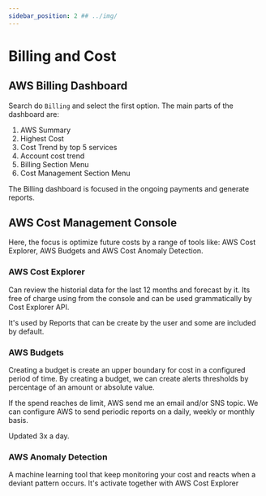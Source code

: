 ```yaml
---
sidebar_position: 2 ## ../img/
---
```


# Billing and Cost

## AWS Billing Dashboard

Search do `Billing` and select the first option. The main parts of the dashboard are:

1. AWS Summary
2. Highest Cost
3. Cost Trend by top 5 services
4. Account cost trend
5. Billing Section Menu
6. Cost Management Section Menu

The Billing dashboard is focused in the ongoing payments and generate reports.

## AWS Cost Management Console

Here, the focus is optimize future costs by a range of tools like: AWS Cost Explorer, AWS Budgets and AWS Cost Anomaly Detection.

### AWS Cost Explorer

Can review the historial data for the last 12 months and forecast by it. Its free of charge using from the console and can be used grammatically by Cost Explorer API.

It's used by Reports that can be create by the user and some are included by default.

### AWS Budgets

Creating a budget is create an upper boundary for cost in a configured period of time. By creating a budget, we can create alerts thresholds by percentage of an amount or absolute value.

If the spend reaches de limit, AWS send me an email and/or SNS topic. We can configure AWS to send periodic reports on a daily, weekly or monthly basis.

Updated 3x a day.

### AWS Anomaly Detection

A machine learning tool that keep monitoring your cost and reacts when a deviant pattern occurs. It's activate together with AWS Cost Explorer